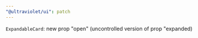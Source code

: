 ```yaml
---
"@ultraviolet/ui": patch
---
```


`ExpandableCard`: new prop "open" (uncontrolled version of prop "expanded)
